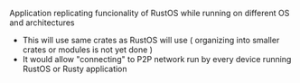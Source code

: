 Application replicating funcionality of RustOS while running on different OS and architectures
- This will use same crates as RustOS will use ( organizing into smaller crates or modules is not yet done )
- It would allow "connecting" to P2P network run by every device running RustOS or Rusty application
  
